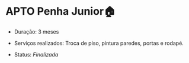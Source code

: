 # APTO Penha Junior:house:

- Duração: 3 meses

- Serviços realizados: Troca de piso, pintura paredes, portas e rodapé.

- Status: *Finalizada* 

  

